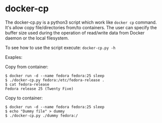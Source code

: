 docker-cp
=========

The docker-cp.py is a python3 script which work like `docker cp` command. It's
allow copy file/directories from/to containers. The user can specify the buffer
size used during the operation of read/write data from Docker daemon or the local
filesystem.

To see how to use the script execute: `docker-cp.py -h`

Exaples:

Copy from container:

```
$ docker run -d --name fedora fedora:25 sleep
$ ./docker-cp.py fedora:/etc/fedora-release .
$ cat fedora-release
Fedora release 25 (Twenty Five)
```

Copy to container:

```
$ docker run -d --name fedora fedora:25 sleep
$ echo "Dummy file" > dummy
$ ./docker-cp.py ./dummy fedora:/
```


